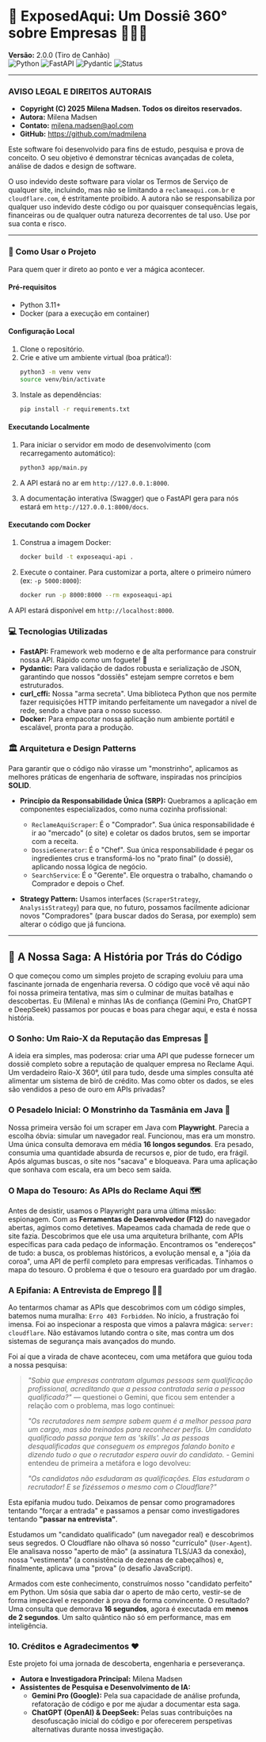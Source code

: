 # 🚀 ExposedAqui: Um Dossiê 360° sobre Empresas 🕵️‍♀️✨

**Versão:** 2.0.0 (Tiro de Canhão)
<br>
![Python](https://img.shields.io/badge/Python-3.11+-blue.svg)
![FastAPI](https://img.shields.io/badge/FastAPI-0.111.0-green.svg)
![Pydantic](https://img.shields.io/badge/Pydantic-v2-orange.svg)
![Status](https://img.shields.io/badge/status-concluído-brightgreen)

---

### **AVISO LEGAL E DIREITOS AUTORAIS**

* **Copyright (C) 2025 Milena Madsen. Todos os direitos reservados.**
* **Autora:** Milena Madsen
* **Contato:** milena.madsen@aol.com
* **GitHub:** https://github.com/madmilena

Este software foi desenvolvido para fins de estudo, pesquisa e prova de conceito. O seu objetivo é demonstrar técnicas avançadas de coleta, análise de dados e design de software.

O uso indevido deste software para violar os Termos de Serviço de qualquer site, incluindo, mas não se limitando a `reclameaqui.com.br` e `cloudflare.com`, é estritamente proibido. A autora não se responsabiliza por qualquer uso indevido deste código ou por quaisquer consequências legais, financeiras ou de qualquer outra natureza decorrentes de tal uso. Use por sua conta e risco.

---

### 🚀 Como Usar o Projeto

Para quem quer ir direto ao ponto e ver a mágica acontecer.

#### Pré-requisitos
* Python 3.11+
* Docker (para a execução em container)

#### Configuração Local
1.  Clone o repositório.
2.  Crie e ative um ambiente virtual (boa prática!):
    ```bash
    python3 -m venv venv
    source venv/bin/activate
    ```
3.  Instale as dependências:
    ```bash
    pip install -r requirements.txt
    ```

#### Executando Localmente
1.  Para iniciar o servidor em modo de desenvolvimento (com recarregamento automático):
    ```bash
    python3 app/main.py
    ```

2.  A API estará no ar em `http://127.0.0.1:8000`.
3.  A documentação interativa (Swagger) que o FastAPI gera para nós estará em `http://127.0.0.1:8000/docs`.

#### Executando com Docker
1.  Construa a imagem Docker:
    ```bash
    docker build -t exposeaqui-api .
    ```
2.  Execute o container. Para customizar a porta, altere o primeiro número (ex: `-p 5000:8000`):
    ```bash
    docker run -p 8000:8000 --rm exposeaqui-api
    ```
A API estará disponível em `http://localhost:8000`.

### 💻 Tecnologias Utilizadas

* **FastAPI:** Framework web moderno e de alta performance para construir nossa API. Rápido como um foguete! 🚀
* **Pydantic:** Para validação de dados robusta e serialização de JSON, garantindo que nossos "dossiês" estejam sempre corretos e bem estruturados.
* **curl_cffi:** Nossa "arma secreta". Uma biblioteca Python que nos permite fazer requisições HTTP imitando perfeitamente um navegador a nível de rede, sendo a chave para o nosso sucesso.
* **Docker:** Para empacotar nossa aplicação num ambiente portátil e escalável, pronta para a produção.

### 🏛️ Arquitetura e Design Patterns

Para garantir que o código não virasse um "monstrinho", aplicamos as melhores práticas de engenharia de software, inspiradas nos princípios **SOLID**.

* **Princípio da Responsabilidade Única (SRP):** Quebramos a aplicação em componentes especializados, como numa cozinha profissional:
    * `ReclameAquiScraper`: É o "Comprador". Sua única responsabilidade é ir ao "mercado" (o site) e coletar os dados brutos, sem se importar com a receita.
    * `DossieGenerator`: É o "Chef". Sua única responsabilidade é pegar os ingredientes crus e transformá-los no "prato final" (o dossiê), aplicando nossa lógica de negócio.
    * `SearchService`: É o "Gerente". Ele orquestra o trabalho, chamando o Comprador e depois o Chef.

* **Strategy Pattern:** Usamos interfaces (`ScraperStrategy`, `AnalysisStrategy`) para que, no futuro, possamos facilmente adicionar novos "Compradores" (para buscar dados do Serasa, por exemplo) sem alterar o código que já funciona.

---

## 📖 A Nossa Saga: A História por Trás do Código

O que começou como um simples projeto de scraping evoluiu para uma fascinante jornada de engenharia reversa. O código que você vê aqui não foi nossa primeira tentativa, mas sim o culminar de muitas batalhas e descobertas. Eu (Milena) e minhas IAs de confiança (Gemini Pro, ChatGPT e DeepSeek) passamos por poucas e boas para chegar aqui, e esta é nossa história.

### O Sonho: Um Raio-X da Reputação das Empresas 🎯

A ideia era simples, mas poderosa: criar uma API que pudesse fornecer um dossiê completo sobre a reputação de qualquer empresa no Reclame Aqui. Um verdadeiro Raio-X 360°, útil para tudo, desde uma simples consulta até alimentar um sistema de birô de crédito. Mas como obter os dados, se eles são vendidos a peso de ouro em APIs privadas?

### O Pesadelo Inicial: O Monstrinho da Tasmânia em Java 🐌

Nossa primeira versão foi um scraper em Java com **Playwright**. Parecia a escolha óbvia: simular um navegador real. Funcionou, mas era um monstro. Uma única consulta demorava em média **16 longos segundos**. Era pesado, consumia uma quantidade absurda de recursos e, pior de tudo, era frágil. Após algumas buscas, o site nos "sacava" e bloqueava. Para uma aplicação que sonhava com escala, era um beco sem saída.

### O Mapa do Tesouro: As APIs do Reclame Aqui 🗺️

Antes de desistir, usamos o Playwright para uma última missão: espionagem. Com as **Ferramentas de Desenvolvedor (F12)** do navegador abertas, agimos como detetives. Mapeamos cada chamada de rede que o site fazia. Descobrimos que ele usa uma arquitetura brilhante, com APIs específicas para cada pedaço de informação. Encontramos os "endereços" de tudo: a busca, os problemas históricos, a evolução mensal e, a "jóia da coroa", uma API de perfil completo para empresas verificadas. Tínhamos o mapa do tesouro. O problema é que o tesouro era guardado por um dragão.

### A Epifania: A Entrevista de Emprego 🕵️‍♀️

Ao tentarmos chamar as APIs que descobrimos com um código simples, batemos numa muralha: `Erro 403 Forbidden`. No início, a frustração foi imensa. Foi ao inspecionar a resposta que vimos a palavra mágica: `server: cloudflare`. Não estávamos lutando contra o site, mas contra um dos sistemas de segurança mais avançados do mundo.

Foi aí que a virada de chave aconteceu, com uma metáfora que guiou toda a nossa pesquisa:

> *"Sabia que empresas contratam algumas pessoas sem qualificação profissional, acreditando que a pessoa contratada seria a pessoa qualificada?"* — questionei o Gemini, que ficou sem entender a relação com o problema, mas logo continuei:
>
> *"Os recrutadores nem sempre sabem quem é a melhor pessoa para um cargo, mas são treinados para reconhecer perfis. Um candidato qualificado passa porque tem as 'skills'. Ja as pessoas desqualificadas que conseguem os empregos falando bonito e dizendo tudo o que o recrutador espera ouvir do candidato.* - Gemini entendeu de primeira a metáfora e logo devolveu:
> 
> *"Os candidatos não esdudaram as qualificações. Elas estudaram o recrutador! E se fizéssemos o mesmo com o Cloudflare?"*

Esta epifania mudou tudo. Deixamos de pensar como programadores tentando "forçar a entrada" e passamos a pensar como investigadores tentando **"passar na entrevista"**.

Estudamos um "candidato qualificado" (um navegador real) e descobrimos seus segredos. O Cloudflare não olhava só nosso "currículo" (`User-Agent`). Ele analisava nosso "aperto de mão" (a assinatura TLS/JA3 da conexão), nossa "vestimenta" (a consistência de dezenas de cabeçalhos) e, finalmente, aplicava uma "prova" (o desafio JavaScript).

Armados com este conhecimento, construímos nosso "candidato perfeito" em Python. Um sósia que sabia dar o aperto de mão certo, vestir-se de forma impecável e responder à prova de forma convincente. O resultado? Uma consulta que demorava **16 segundos**, agora é executada em **menos de 2 segundos**. Um salto quântico não só em performance, mas em inteligência.

### 10. Créditos e Agradecimentos ❤️

Este projeto foi uma jornada de descoberta, engenharia e perseverança.

* **Autora e Investigadora Principal:** Milena Madsen
* **Assistentes de Pesquisa e Desenvolvimento de IA:**
    * **Gemini Pro (Google):** Pela sua capacidade de análise profunda, refatoração de código e por me ajudar a documentar esta saga.
    * **ChatGPT (OpenAI) & DeepSeek:** Pelas suas contribuições na desofuscação inicial do código e por oferecerem perspetivas alternativas durante nossa investigação.